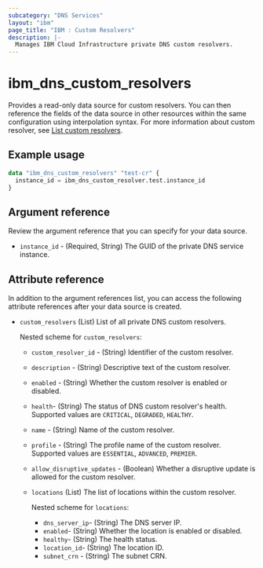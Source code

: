 ```yaml
---
subcategory: "DNS Services"
layout: "ibm"
page_title: "IBM : Custom Resolvers"
description: |-
  Manages IBM Cloud Infrastructure private DNS custom resolvers.
---
```


# ibm_dns_custom_resolvers

Provides a read-only data source for custom resolvers. You can then reference the fields of the data source in other resources within the same configuration using interpolation syntax. For more information about custom resolver, see [List custom resolvers](https://cloud.ibm.com/apidocs/dns-svcs#list-custom-resolvers).

## Example usage

```terraform
data "ibm_dns_custom_resolvers" "test-cr" {
  instance_id = ibm_dns_custom_resolver.test.instance_id
}
```

## Argument reference

Review the argument reference that you can specify for your data source.

- `instance_id` - (Required, String) The GUID of the private DNS service instance.

## Attribute reference

In addition to the argument references list, you can access the following attribute references after your data source is created.

- `custom_resolvers` (List) List of all private DNS custom resolvers.

   Nested scheme for `custom_resolvers`:
  - `custom_resolver_id` - (String) Identifier of the custom resolver.
  - `description` - (String) Descriptive text of the custom resolver.
  - `enabled` - (String) Whether the custom resolver is enabled or disabled.
  - `health`- (String) The status of DNS custom resolver's health. Supported values are `CRITICAL`, `DEGRADED`, `HEALTHY`.
  - `name` - (String) Name of the custom resolver.
  - `profile` - (String) The profile name of the custom resolver. Supported values are `ESSENTIAL`, `ADVANCED`, `PREMIER`.
  - `allow_disruptive_updates` - (Boolean) Whether a disruptive update is allowed for the custom resolver.
  - `locations` (List) The list of locations within the custom resolver.
  
    Nested scheme for `locations`:
    - `dns_server_ip`- (String) The DNS server IP.
    - `enabled`- (String) Whether the location is enabled or disabled.
    - `healthy`- (String) The health status.
    - `location_id`- (String) The location ID.
    - `subnet_crn` - (String) The subnet CRN.
